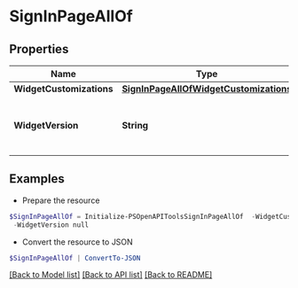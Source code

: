 # SignInPageAllOf
## Properties

Name | Type | Description | Notes
------------ | ------------- | ------------- | -------------
**WidgetCustomizations** | [**SignInPageAllOfWidgetCustomizations**](SignInPageAllOfWidgetCustomizations.md) |  | [optional] 
**WidgetVersion** | **String** | The version specified as a [Semantic Version](https://semver.org/). | [optional] 

## Examples

- Prepare the resource
```powershell
$SignInPageAllOf = Initialize-PSOpenAPIToolsSignInPageAllOf  -WidgetCustomizations null `
 -WidgetVersion null
```

- Convert the resource to JSON
```powershell
$SignInPageAllOf | ConvertTo-JSON
```

[[Back to Model list]](../README.md#documentation-for-models) [[Back to API list]](../README.md#documentation-for-api-endpoints) [[Back to README]](../README.md)

